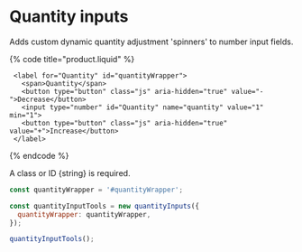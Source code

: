 # Quantity inputs

Adds custom dynamic quantity adjustment 'spinners' to number input fields.

{% code title="product.liquid" %}
```markup
 <label for="Quantity" id="quantityWrapper">
   <span>Quantity</span>
   <button type="button" class="js" aria-hidden="true" value="-">Decrease</button>
   <input type="number" id="Quantity" name="quantity" value="1" min="1">
   <button type="button" class="js" aria-hidden="true" value="+">Increase</button>
 </label>
```
{% endcode %}

A class or ID {string} is required.

```javascript
const quantityWrapper = '#quantityWrapper';

const quantityInputTools = new quantityInputs({
  quantityWrapper: quantityWrapper,
});

quantityInputTools();
```
